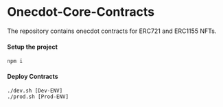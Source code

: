 # Onecdot-Core-Contracts
The repository contains onecdot contracts for ERC721 and ERC1155 NFTs. 

#### Setup the project

    npm i
  
#### Deploy Contracts

    ./dev.sh [Dev-ENV]
    ./prod.sh [Prod-ENV]


     
